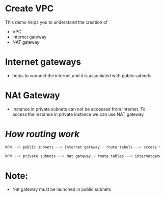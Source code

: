 # Create VPC

This demo helps you to understand the creation of 
- VPC
- internet gateway
- NAT gateway 

# Internet gateways 
- helps to connect the internet and it is associated with public subnets

# NAt Gateway
- Instance in private subnets can not be accessed from internet. To access the instance in private instance we can use NAT gateway

# _How routing work_
```python
VPN --> public subnets --> internet gateway + route tabels --> access the internet

VPN --> private subnets --> Nat gateway + route tables --> internetgateway --> access the internet
```

# Note: 
- Nat gateway must be launched in public subnets
